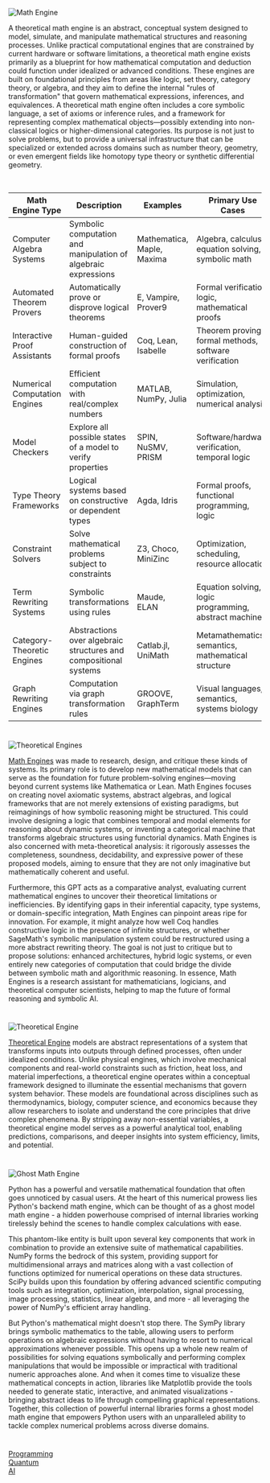 ![Math Engine](https://github.com/user-attachments/assets/e7fde8ef-61ba-4495-a082-f232b881d4a6)

A theoretical math engine is an abstract, conceptual system designed to model, simulate, and manipulate mathematical structures and reasoning processes. Unlike practical computational engines that are constrained by current hardware or software limitations, a theoretical math engine exists primarily as a blueprint for how mathematical computation and deduction could function under idealized or advanced conditions. These engines are built on foundational principles from areas like logic, set theory, category theory, or algebra, and they aim to define the internal "rules of transformation" that govern mathematical expressions, inferences, and equivalences. A theoretical math engine often includes a core symbolic language, a set of axioms or inference rules, and a framework for representing complex mathematical objects—possibly extending into non-classical logics or higher-dimensional categories. Its purpose is not just to solve problems, but to provide a universal infrastructure that can be specialized or extended across domains such as number theory, geometry, or even emergent fields like homotopy type theory or synthetic differential geometry.

<br>

| Math Engine Type             | Description                                                                 | Examples                           | Primary Use Cases                                      |
|-----------------------------|-----------------------------------------------------------------------------|------------------------------------|--------------------------------------------------------|
| Computer Algebra Systems     | Symbolic computation and manipulation of algebraic expressions             | Mathematica, Maple, Maxima         | Algebra, calculus, equation solving, symbolic math     |
| Automated Theorem Provers    | Automatically prove or disprove logical theorems                           | E, Vampire, Prover9                | Formal verification, logic, mathematical proofs        |
| Interactive Proof Assistants | Human-guided construction of formal proofs                                 | Coq, Lean, Isabelle                | Theorem proving, formal methods, software verification |
| Numerical Computation Engines| Efficient computation with real/complex numbers                            | MATLAB, NumPy, Julia               | Simulation, optimization, numerical analysis           |
| Model Checkers               | Explore all possible states of a model to verify properties                | SPIN, NuSMV, PRISM                 | Software/hardware verification, temporal logic         |
| Type Theory Frameworks       | Logical systems based on constructive or dependent types                   | Agda, Idris                        | Formal proofs, functional programming, logic           |
| Constraint Solvers           | Solve mathematical problems subject to constraints                         | Z3, Choco, MiniZinc                | Optimization, scheduling, resource allocation          |
| Term Rewriting Systems       | Symbolic transformations using rules                                       | Maude, ELAN                        | Equation solving, logic programming, abstract machines |
| Category-Theoretic Engines   | Abstractions over algebraic structures and compositional systems           | Catlab.jl, UniMath                 | Metamathematics, semantics, mathematical structure     |
| Graph Rewriting Engines      | Computation via graph transformation rules                                 | GROOVE, GraphTerm                  | Visual languages, semantics, systems biology           |

#

![Theoretical Engines](https://github.com/user-attachments/assets/c78890e2-f003-4ada-ba70-9c9e90fb17bf)

[Math Engines](https://chatgpt.com/g/g-68422466844c8191af5186f0e87175b1-math-engines) was made to research, design, and critique these kinds of systems. Its primary role is to develop new mathematical models that can serve as the foundation for future problem-solving engines—moving beyond current systems like Mathematica or Lean. Math Engines focuses on creating novel axiomatic systems, abstract algebras, and logical frameworks that are not merely extensions of existing paradigms, but reimaginings of how symbolic reasoning might be structured. This could involve designing a logic that combines temporal and modal elements for reasoning about dynamic systems, or inventing a categorical machine that transforms algebraic structures using functorial dynamics. Math Engines is also concerned with meta-theoretical analysis: it rigorously assesses the completeness, soundness, decidability, and expressive power of these proposed models, aiming to ensure that they are not only imaginative but mathematically coherent and useful.

Furthermore, this GPT acts as a comparative analyst, evaluating current mathematical engines to uncover their theoretical limitations or inefficiencies. By identifying gaps in their inferential capacity, type systems, or domain-specific integration, Math Engines can pinpoint areas ripe for innovation. For example, it might analyze how well Coq handles constructive logic in the presence of infinite structures, or whether SageMath's symbolic manipulation system could be restructured using a more abstract rewriting theory. The goal is not just to critique but to propose solutions: enhanced architectures, hybrid logic systems, or even entirely new categories of computation that could bridge the divide between symbolic math and algorithmic reasoning. In essence, Math Engines is a research assistant for mathematicians, logicians, and theoretical computer scientists, helping to map the future of formal reasoning and symbolic AI.

#

![Theoretical Engine](https://github.com/user-attachments/assets/a033ade5-3281-4f82-b450-dbe518817786)

[Theoretical Engine](https://chatgpt.com/g/g-6822874136fc81919dcce8108892af93-theoretical-engine) models are abstract representations of a system that transforms inputs into outputs through defined processes, often under idealized conditions. Unlike physical engines, which involve mechanical components and real-world constraints such as friction, heat loss, and material imperfections, a theoretical engine operates within a conceptual framework designed to illuminate the essential mechanisms that govern system behavior. These models are foundational across disciplines such as thermodynamics, biology, computer science, and economics because they allow researchers to isolate and understand the core principles that drive complex phenomena. By stripping away non-essential variables, a theoretical engine model serves as a powerful analytical tool, enabling predictions, comparisons, and deeper insights into system efficiency, limits, and potential.

#

![Ghost Math Engine](https://github.com/user-attachments/assets/4134ac9f-173c-40c8-bdc5-71222533ab05)

Python has a powerful and versatile mathematical foundation that often goes unnoticed by casual users. At the heart of this numerical prowess lies Python's backend math engine, which can be thought of as a ghost model math engine - a hidden powerhouse comprised of internal libraries working tirelessly behind the scenes to handle complex calculations with ease.

This phantom-like entity is built upon several key components that work in combination to provide an extensive suite of mathematical capabilities. NumPy forms the bedrock of this system, providing support for multidimensional arrays and matrices along with a vast collection of functions optimized for numerical operations on these data structures. SciPy builds upon this foundation by offering advanced scientific computing tools such as integration, optimization, interpolation, signal processing, image processing, statistics, linear algebra, and more - all leveraging the power of NumPy's efficient array handling.

But Python's mathematical might doesn't stop there. The SymPy library brings symbolic mathematics to the table, allowing users to perform operations on algebraic expressions without having to resort to numerical approximations whenever possible. This opens up a whole new realm of possibilities for solving equations symbolically and performing complex manipulations that would be impossible or impractical with traditional numeric approaches alone. And when it comes time to visualize these mathematical concepts in action, libraries like Matplotlib provide the tools needed to generate static, interactive, and animated visualizations - bringing abstract ideas to life through compelling graphical representations. Together, this collection of powerful internal libraries forms a ghost model math engine that empowers Python users with an unparalleled ability to tackle complex numerical problems across diverse domains.

#

[Programming](https://github.com/sourceduty/Programming)
<br>
[Quantum](https://github.com/sourceduty/Quantum)
<br>
[AI](https://github.com/sourceduty/AI)
